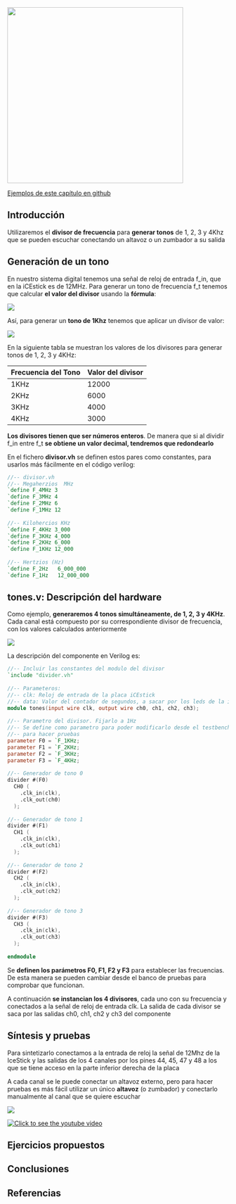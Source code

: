 <img src="https://github.com/Obijuan/open-fpga-verilog-tutorial/raw/master/tutorial/T17-tones/images/T17-tones-icestick-1.png" width="400" align="center">

[Ejemplos de este capítulo en github](https://github.com/Obijuan/open-fpga-verilog-tutorial/tree/master/tutorial/T17-tones)

## Introducción

Utilizaremos el **divisor de frecuencia** para **generar tonos** de 1, 2, 3 y 4Khz que se pueden escuchar conectando un altavoz o un zumbador a su salida

## Generación de un tono
En nuestro sistema digital tenemos una señal de reloj de entrada f_in, que en la iCEstick es de 12MHz. Para generar un tono de frecuencia f_t tenemos que calcular **el valor del divisor** usando la **fórmula**:

![](https://github.com/Obijuan/open-fpga-verilog-tutorial/raw/master/tutorial/T17-tones/images/T17-formula-divisor.png)

Así, para generar un **tono de 1Khz** tenemos que aplicar un divisor de valor:

![](https://github.com/Obijuan/open-fpga-verilog-tutorial/raw/master/tutorial/T17-tones/images/T17-calculo-divisor-1Khz.png)

En la siguiente tabla se muestran los valores de los divisores para generar tonos de 1, 2, 3 y 4KHz:

| Frecuencia del Tono   |  Valor del divisor
|-----------------------|---------------------
|  1KHz                 |  12000
|  2KHz                 |  6000
|  3KHz                 |  4000
|  4KHz                 |  3000

**Los divisores tienen que ser números enteros**. De manera que si al dividir f_in entre f_t **se obtiene un valor decimal, tendremos que redondearlo**

En el fichero **divisor.vh** se definen estos pares como constantes, para usarlos más fácilmente en el código verilog:
``` verilog
//-- divisor.vh
//-- Megaherzios  MHz
`define F_4MHz 3
`define F_3MHz 4
`define F_2MHz 6
`define F_1MHz 12
    
//-- Kilohercios KHz
`define F_4KHz 3_000
`define F_3KHz 4_000
`define F_2KHz 6_000
`define F_1KHz 12_000
    
//-- Hertzios (Hz)
`define F_2Hz   6_000_000
`define F_1Hz   12_000_000
```

## tones.v: Descripción del hardware
Como ejemplo, **generaremos 4 tonos simultáneamente, de 1, 2, 3 y 4KHz**. Cada canal está compuesto por su correspondiente divisor de frecuencia, con los valores calculados anteriormente

![](https://github.com/Obijuan/open-fpga-verilog-tutorial/raw/master/tutorial/T17-tones/images/tones-2.png)

La descripción del componente en Verilog es:

``` verilog
//-- Incluir las constantes del modulo del divisor
`include "divider.vh"
    
//-- Parameteros:
//-- clk: Reloj de entrada de la placa iCEstick
//-- data: Valor del contador de segundos, a sacar por los leds de la iCEstick
module tones(input wire clk, output wire ch0, ch1, ch2, ch3);
    
//-- Parametro del divisor. Fijarlo a 1Hz
//-- Se define como parametro para poder modificarlo desde el testbench
//-- para hacer pruebas
parameter F0 = `F_1KHz;
parameter F1 = `F_2KHz;
parameter F2 = `F_3KHz;
parameter F3 = `F_4KHz;
    
//-- Generador de tono 0
divider #(F0)
  CH0 (
    .clk_in(clk),
    .clk_out(ch0)
  );
    
//-- Generador de tono 1
divider #(F1)
  CH1 (
    .clk_in(clk),
    .clk_out(ch1)
  );
    
//-- Generador de tono 2
divider #(F2)
  CH2 (
    .clk_in(clk),
    .clk_out(ch2)
  );
    
//-- Generador de tono 3
divider #(F3)
  CH3 (
    .clk_in(clk),
    .clk_out(ch3)
  );
    
endmodule
```

Se **definen los parámetros F0, F1, F2 y F3** para establecer las frecuencias. De esta manera se pueden cambiar desde el banco de pruebas para comprobar que funcionan.

A continuación **se instancian los 4 divisores**, cada uno con su frecuencia y conectados a la señal de reloj de entrada clk. La salida de cada divisor se saca por las salidas ch0, ch1, ch2 y ch3 del componente

## Síntesis y pruebas

Para sintetizarlo conectamos a la entrada de reloj la señal de 12Mhz de la IceStick y las salidas de los 4 canales por los pines 44, 45, 47 y 48 a los que se tiene acceso en la parte inferior derecha de la placa

A cada canal se le puede conectar un altavoz externo, pero para hacer pruebas es más fácil utilizar un único **altavoz** (o zumbador) y conectarlo manualmente al canal que se quiere escuchar

![](https://github.com/Obijuan/open-fpga-verilog-tutorial/raw/master/tutorial/T17-tones/images/tones-1.png)

[![Click to see the youtube video](http://img.youtube.com/vi/uMFJ4ET1wcg/0.jpg)](https://www.youtube.com/watch?v=uMFJ4ET1wcg)

## Ejercicios propuestos

## Conclusiones

## Referencias


